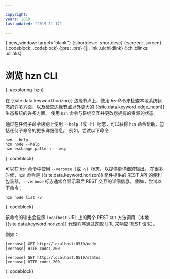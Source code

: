 ```yaml
---

copyright:
years: 2019
lastupdated: "2019-11-17"

---
```


{:new_window: target="blank"}
{:shortdesc: .shortdesc}
{:screen: .screen}
{:codeblock: .codeblock}
{:pre: .pre}
{:child: .link .ulchildlink}
{:childlinks: .ullinks}

# 浏览 hzn CLI
{: #exploring-hzn}

在 {{site.data.keyword.horizon}} 边缘节点上，使用 `hzn`命令来检查本地系统状态的许多方面，以及检查边缘节点以外更大的 {{site.data.keyword.edge_notm}}
生态系统的许多方面。 使用 `hzn` 命令与系统交互并更改您拥有的资源的状态。

通过在任何子命令级别上使用 `--help`（或 `-h`）标志，可以获得 `hzn` 命令帮助，包括任何子命令的更多详细信息。 例如，尝试以下命令：

```
hzn --help
hzn node --help
hzn exchange pattern --help
```
{: codeblock}

可以在 `hzn` 命令中使用 `--verbose`（或 `-v`）标志，以提供更详细的输出。 在很多时候，`hzn`
命令是 {{site.data.keyword.horizon}} 组件提供的 REST API 的便利包装器，`--verbose`
标志通常会显示幕后 REST 交互的详细信息。 例如，尝试以下命令：

```
hzn node list -v
```  
{: codeblock}

该命令的输出会显示 `localhost` URL 上的两个 REST `GET` 方法调用（本地 {{site.data.keyword.horizon}} 代理程序通过这些 URL 来响应 REST 请求）。

例如：

```
[verbose] GET http://localhost:8510/node
[verbose] HTTP code: 200
...
[verbose] GET http://localhost:8510/status
[verbose] HTTP code: 200
```  
{: codeblock}
